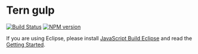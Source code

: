 # Tern gulp

[![Build Status](https://secure.travis-ci.org/angelozerr/tern-gulp.png)](http://travis-ci.org/angelozerr/tern-gulp)
[![NPM version](https://img.shields.io/npm/v/tern-gulp.svg)](https://www.npmjs.org/package/tern-gulp)

If you are using Eclipse, please install [JavaScript Build Eclipse](https://github.com/angelozerr/jsbuild-eclipse/) and read the [Getting Started](https://github.com/angelozerr/jsbuild-eclipse/wiki/Getting-Started).

